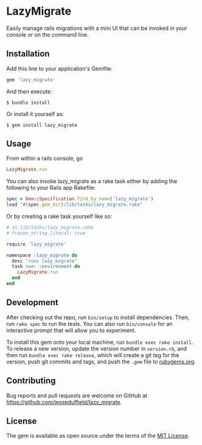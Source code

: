 # LazyMigrate

Easily manage rails migrations with a mini UI that can be invoked in your console or on the command line.

## Installation

Add this line to your application's Gemfile:

```ruby
gem 'lazy_migrate'
```

And then execute:

    $ bundle install

Or install it yourself as:

    $ gem install lazy_migrate

## Usage

From within a rails console, go

```ruby
LazyMigrate.run
```

You can also invoke lazy_migrate as a rake task either by adding the following to your Rails app Rakefile:

```ruby
spec = Gem::Specification.find_by_name('lazy_migrate')
load "#{spec.gem_dir}/lib/tasks/lazy_migrate.rake"
```

Or by creating a rake task yourself like so:

```ruby
# in lib/tasks/lazy_migrate.rake
# frozen_string_literal: true

require 'lazy_migrate'

namespace :lazy_migrate do
  desc 'runs lazy_migrate'
  task run: :environment do
    LazyMigrate.run
  end
end

```

## Development

After checking out the repo, run `bin/setup` to install dependencies. Then, run `rake spec` to run the tests. You can also run `bin/console` for an interactive prompt that will allow you to experiment.

To install this gem onto your local machine, run `bundle exec rake install`. To release a new version, update the version number in `version.rb`, and then run `bundle exec rake release`, which will create a git tag for the version, push git commits and tags, and push the `.gem` file to [rubygems.org](https://rubygems.org).

## Contributing

Bug reports and pull requests are welcome on GitHub at https://github.com/jesseduffield/lazy_migrate.

## License

The gem is available as open source under the terms of the [MIT License](https://opensource.org/licenses/MIT).
